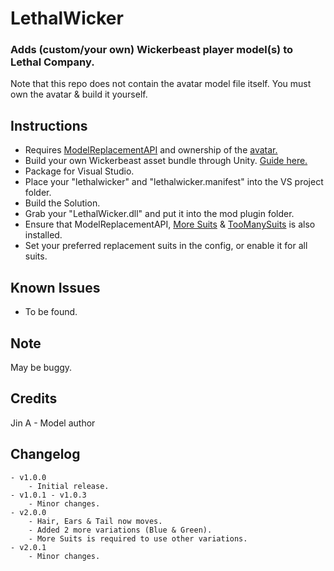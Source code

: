 # LethalWicker
### Adds (custom/your own) Wickerbeast player model(s) to Lethal Company.
Note that this repo does not contain the avatar model file itself. You must own the avatar & build it yourself.

## Instructions
- Requires [ModelReplacementAPI](https://github.com/BunyaPineTree/LethalCompany_ModelReplacementAPI) and ownership of the [avatar.](https://jinapark.gumroad.com/l/JinsWickerbeast)
- Build your own Wickerbeast asset bundle through Unity. [Guide here.](https://github.com/BunyaPineTree/LethalCompany_ModelReplacementAPI/wiki/Using-the-Unity-Workflow)
- Package for Visual Studio.
- Place your "lethalwicker" and "lethalwicker.manifest" into the VS project folder.
- Build the Solution.
- Grab your "LethalWicker.dll" and put it into the mod plugin folder.
- Ensure that ModelReplacementAPI, [More Suits](https://thunderstore.io/c/lethal-company/p/x753/More_Suits/) & [TooManySuits](https://thunderstore.io/c/lethal-company/p/Verity/TooManySuits/) is also installed.
- Set your preferred replacement suits in the config, or enable it for all suits.

## Known Issues
- To be found.

## Note
May be buggy.

## Credits
Jin A - Model author

## Changelog
    - v1.0.0
        - Initial release.
    - v1.0.1 - v1.0.3
        - Minor changes.
    - v2.0.0
        - Hair, Ears & Tail now moves.
        - Added 2 more variations (Blue & Green).
        - More Suits is required to use other variations.
    - v2.0.1
        - Minor changes.
